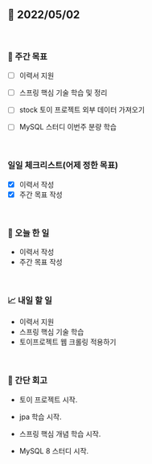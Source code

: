 ## 📅 2022/05/02

<br/>

### 🏹 주간 목표

- [ ] 이력서 지원
- [ ] 스프링 핵심 기술 학습 및 정리
- [ ] stock 토이 프로젝트 외부 데이터 가져오기
- [ ] MySQL 스터디 이번주 분량 학습


<br/>

### 일일 체크리스트(어제 정한 목표)

- [x] 이력서 작성
- [x] 주간 목표 작성

<br/>

### 💯 오늘 한 일

- 이력서 작성
- 주간 목표 작성

<br/>

### 📈 내일 할 일

- 이력서 지원
- 스프링 핵심 기술 학습
- 토이프로젝트 웹 크롤링 적용하기

<br/>

### 🧐 간단 회고

- 토이 프로젝트 시작.

- jpa 학습 시작.

- 스프링 핵심 개념 학습 시작.

- MySQL 8 스터디 시작.
